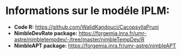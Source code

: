 # Informations sur le modéle IPLM:
* **Code R:** https://github.com/WalidKandouci/CacopsyllaPruni
* **NimbleDevRate package:** https://forgemia.inra.fr/umr-astre/nimbletempdev/-/tree/master/nimbleTempDev/R
* **NimbleAPT package:** https://forgemia.inra.fr/umr-astre/nimbleAPT